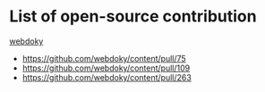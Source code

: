 # List of open-source contribution
[webdoky](https://github.com/webdoky/content)
* https://github.com/webdoky/content/pull/75
* https://github.com/webdoky/content/pull/109
* https://github.com/webdoky/content/pull/263
